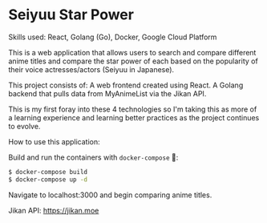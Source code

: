 # Seiyuu Star Power

Skills used:
React, Golang (Go), Docker, Google Cloud Platform

This is a web application that allows users to search and compare different anime titles and compare the star power of each based on the popularity of their voice actresses/actors (Seiyuu in Japanese).

This project consists of:
A web frontend created using React.
A Golang backend that pulls data from MyAnimeList via the Jikan API.


This is my first foray into these 4 technologies so I'm taking this as more of a learning experience and learning better practices as the project continues to evolve.

How to use this application:

Build and run the containers with `docker-compose` 🐳:

```bash
$ docker-compose build
$ docker-compose up -d
```

Navigate to localhost:3000 and begin comparing anime titles.

Jikan API:
https://jikan.moe
